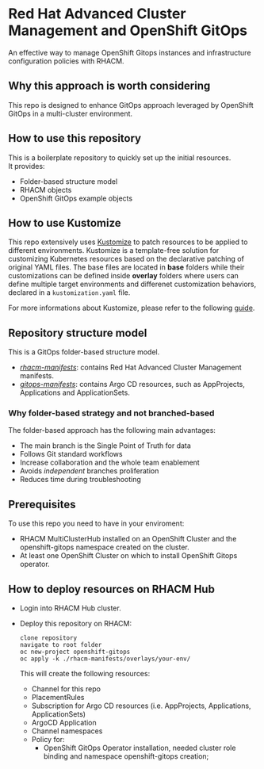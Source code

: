 # Red Hat Advanced Cluster Management and OpenShift GitOps

An effective way to manage OpenShift Gitops instances and infrastructure configuration policies with RHACM.

## Why this approach is worth considering
This repo is designed to enhance GitOps approach leveraged by OpenShift GitOps
in a multi-cluster environment.

## How to use this repository
This is a boilerplate repository to quickly set up the initial resources. \
It provides:
  * Folder-based structure model
  * RHACM objects 
  * OpenShift GitOps example objects

## How to use Kustomize
This repo extensively uses [Kustomize](https://kustomize.io/) to patch resources to be applied to different environments.
Kustomize is a template-free solution for customizing Kubernetes resources based on the declarative patching of original YAML files.
The base files are located in **base** folders while their customizations can be defined inside **overlay** folders where users
can define multiple target environments and differenet customization behaviors, declared in a `kustomization.yaml` file.

For more informations about Kustomize, please refer to the following [guide](https://kubectl.docs.kubernetes.io/guides/introduction/kustomize/).

## Repository structure model
This is a GitOps folder-based structure model.

* [_rhacm-manifests_](rhacm-manifests): contains Red Hat Advanced Cluster Management manifests.
* [_gitops-manifests_](gitops-manifests): contains Argo CD resources, such as AppProjects, Applications and ApplicationSets.

### Why folder-based strategy and not branched-based
The folder-based approach has the following main advantages:
* The main branch is the Single Point of Truth for data
* Follows Git standard workflows
* Increase collaboration and the whole team enablement
* Avoids _independent_ branches proliferation
* Reduces time during troubleshooting

## Prerequisites
To use this repo you need to have in your enviroment:
* RHACM MultiClusterHub installed on an OpenShift Cluster and the openshift-gitops namespace created on the cluster.
* At least one OpenShift Cluster on which to install OpenShift Gitops operator.

## How to deploy resources on RHACM Hub
* Login into RHACM Hub cluster.
* Deploy this repository on RHACM:
  ```
  clone repository
  navigate to root folder 
  oc new-project openshift-gitops
  oc apply -k ./rhacm-manifests/overlays/your-env/
  ```

  This will create the following resources:
  * Channel for this repo
  * PlacementRules
  * Subscription for Argo CD resources (i.e. AppProjects, Applications, ApplicationSets)
  * ArgoCD Application
  * Channel namespaces
  * Policy for: 
    * OpenShift GitOps Operator installation, needed cluster role binding and namespace openshift-gitops creation;
